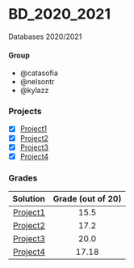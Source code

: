 # BD_2020_2021
Databases 2020/2021

#### Group
- @catasofia
- @nelsontr
- @kylazz

### Projects
- [x] [Project1](Entrega1/BD%202021%20Enunciado%20Projeto%20-%20Parte%201.pdf)
- [x] [Project2](Entrega2/BD%202021%20Enunciado%20Projeto%20-%20Parte%202.pdf)
- [x] [Project3](Entrega3/BD%202021%20Enunciado%20Projeto%20-%20Parte%203.pdf)
- [x] [Project4](Entrega4/BD%202021%20Enunciado%20Projeto%20-%20Parte%204.pdf)

### Grades
| Solution                                      | Grade (out of 20) |
| -----------------------------------------: | :------------: |
| [Project1](Project1/Relatório_G50_BD_P1.pdf) | 15.5           |
| [Project2](Project2/entrega-02-50.pdf)       | 17.2           |
| [Project3](Project3/relatorio50.pdf)         | 20.0           |
| [Project4](Project4/relatorio50.pdf)         | 17.18           |
